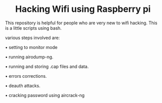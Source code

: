 <h1 align="center">Hacking Wifi using Raspberry pi</h1>
<p>This repository is helpful for people who are very new to wifi hacking. This is a little scripts using bash.</p>
<p>
various steps involved are:</p>
<p>&#x2022; setting to monitor mode</p>
<p>&#x2022; running airodump-ng.</p>
<p>&#x2022; running and storing .cap files and data.</p>
<p>&#x2022; errors corrections.</p>
<p>&#x2022; deauth attacks.</p>
<p>&#x2022; cracking password using aircrack-ng</p>

  
  
